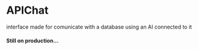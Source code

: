# APIChat

interface made for comunicate with a database using an AI connected to it

#### Still on production...